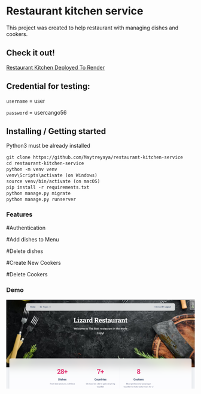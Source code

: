 # Restaurant kitchen service
This project was created to help restaurant with managing dishes and cookers.
## Check it out!

[Restaurant Kitchen Deployed To Render](https://restaurant-kitchen-9phr.onrender.com/)


## Credential for testing:
`username` = user

`password` = usercango56

## Installing / Getting started

Python3 must be already installed

```shell
git clone https://github.com/Maytreyaya/restaurant-kitchen-service
cd restaurant-kitchen-service
python -m venv venv
venv\Scripts\activate (on Windows)
source venv/bin/activate (on macOS)
pip install -r requirements.txt
python manage.py migrate
python manage.py runserver
```

### Features

#Authentication

#Add dishes to Menu

#Delete dishes

#Create New Cookers

#Delete Cookers


### Demo

![img.png](static/img.png)
